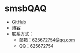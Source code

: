 # smsbQAQ

- [GitHub](https://github.com/smsbQAQ)
- [博客](https://www.cnblogs.com/smsbQAQ/)
- 联系方式：
    - 邮箱：625672754@qq.com
    - QQ：625672754